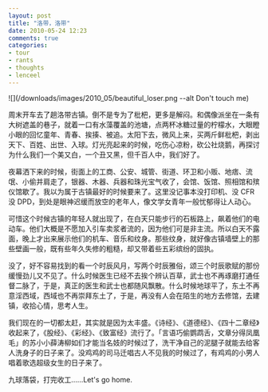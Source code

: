 ```yaml
---
layout: post
title: "洛带，洛带"
date: 2010-05-24 12:23
comments: true
categories:
- tour
- rants
- thoughts
- lenceel
---
```


![](/downloads/images/2010_05/beautiful_loser.png --alt Don't touch me)

周末开车去了趟洛带古镇。倒不是专为了枇杷，更多是解闷。和偶像派坐在一条有大树遮盖的巷子，就着一口有水藻覆盖的池塘，点两杯冰糖过量的柠檬水，大眼瞪小眼的回忆童年、青春、挨揍、被追。太阳下去，微风上来，买两斤鲜枇杷，剥出天下、百姓、出世、入球。灯光亮起来的时候，吃伤心凉粉，砍公社烧鹅，再探讨为什么我们一个美又白，一个丑又黑，但千百人中，我们好了。

夜幕洒下来的时候，街面上的工商、公安、城管、街道、环卫和小贩、地痞、流氓、小偷并肩走了，银器、木器、兵器和珠光宝气收了，会馆、饭馆、照相馆和殡仪馆歇了。我以为属于古镇最好的时候要来了。这里没记事本没打印机、没 CFR 没 DPD，到处是眼神迟缓而放空的老年人，像文学女青年一般忧郁得让人动心。

可惜这个时候古镇的年轻人就出现了，在白天只能步行的石板路上，飙着他们的电动车。他们大概是不愿加入引车卖浆者流的，因为他们可是非主流。所以白天不露面，晚上才出来展示他们的机车、音乐和纹身。那些纹身，就好像古镇墙壁上的那些壁画一般，既有些年久失修的粗糙，却又带着些五彩缤纷的固执。

没了，好不容易找到的看一个时辰风月，写两个时辰雅俗，颂三个时辰歌赋的那份缓慢劲儿又不见了。什么时候医生已经不去挨个辨认百草，武士也不再琢磨打通任督二脉了，于是，真正的医生和武士也都随风飘散。什么时候地球平了，东土不再意淫西域，西域也不再崇拜东土了，于是，再没有人会在陌生的地方去修馆，去建镇，收拾心情，思考人生。

我们现在的一切都太赶，其实就是因为太丰盛。《诗经》、《道德经》、《四十二章经》收起来了，《股经》、《彩经》、《致富经》流行了。「言语巧偷鹦鹉舌，文章分得凤凰毛」的苏小小薛涛柳如们才能当名妓的时候过了，洗干净自己的泥腿子就能去给客人洗身子的日子来了。没鸡鸡的司马迁唱古人不见我的时候过了，有鸡鸡的小男人唱着歌选超级女生的日子来了。

九球落袋，打完收工……Let's go home.
